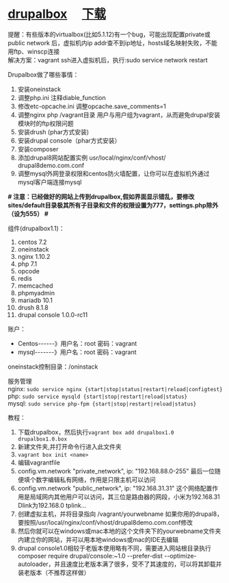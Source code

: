 # [drupalbox](http://www.drupalbox.org) 　[下载](https://pan.baidu.com/s/1hsfYFvI#list/path=%2F)

提醒：有些版本的virtualbox(比如5.1.12)有一个bug，可能出现配置private或public network 后，虚拟机内ip addr查不到ip地址，hosts域名映射失败，不能用ftp、winscp连接  
解决方案：vagrant ssh进入虚拟机后，执行:sudo service network restart

Drupalbox做了哪些事情：  
1. 安装oneinstack  
2. 调整php.ini 注释diable_function  
3. 修改etc-opcache.ini 调整opcache.save_comments=1  
4. 调整nginx php /vagrant目录 用户与用户组为vagrant，从而避免drupal安装模块时的ftp权限问题 
5. 安装drush (phar方式安装)  
6. 安装drupal console（phar方式安装）  
7. 安装composer  
8. 添加drupal8网站配置实例 usr/local/nginx/conf/vhost/  drupal8demo.com.conf  
9. 调整mysql外网登录权限和centos防火墙配置，让你可以在虚拟机外通过mysql客户端连接mysql 

**# 注意：已经做好的网站上传到drupalbox,假如界面显示错乱，要修改sites/default目录极其所有子目录和文件的权限设置为777，settings.php除外（设为555） #**



组件(drupalbox1.1)：  
1. centos 7.2  
2. oneinstack  
3. nginx 1.10.2  
4. php 7.1  
5. opcode  
6. redis  
7. memcached  
8. phpmyadmin  
9. mariadb 10.1  
10. drush 8.1.8  
11. drupal console 1.0.0-rc11 





账户：  
- Centos------》用户名：root 密码：vagrant  
- mysql-------》用户名：root 密码：vagrant  

oneinstack控制目录：/oninstack  

服务管理  
nginx: `sudo service nginx {start|stop|status|restart|reload|configtest}`  
php:   `sudo service mysqld {start|stop|restart|reload|status}`  
mysql: `sudo service php-fpm {start|stop|restart|reload|status}`  

教程： 


1.  下载drupalbox，然后执行`vagrant box add drupalbox1.0 drupalbox1.0.box`
2.  新建文件夹,并打开命令行进入此文件夹
3.  `vagrant box init <name>`
4.  编辑vagrantfile
5.  config.vm.network "private_network", ip: "192.168.88.0-255" 最后一位随便填个数字编辑私有网络，作用是只限主机可以访问   
6.  config.vm.network "public_network", ip: "192.168.31.31" 这个网络配置作用是局域网内其他用户可以访问，其三位是路由器的网段，小米为192.168.31 Dlink为192.168.0 tplink...
7.  创建虚拟主机，并将目录指向 /vagrant/yourwebname 如果你用的drupal8，要按照/usr/local/nginx/conf/vhost/drupal8demo.com.conf修改
8.  然后你就可以在windows或mac本地的这个文件夹下的yourwebname文件夹内建立你的网站，并可以用本地windows或mac的IDE去编辑
9.  drupal console1.0相较于老版本使用略有不同，需要进入网站根目录执行composer require drupal/console:~1.0 --prefer-dist --optimize-autoloader，并且速度比老版本满了很多，受不了其速度的，可以将其卸载并装老版本（不推荐这样做）


